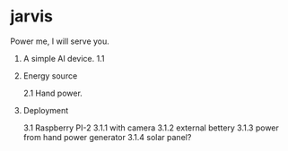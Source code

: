 # jarvis

Power me, I will serve you.

1. A simple AI device.
    1.1 

2. Energy source

    2.1 Hand power.

 
3. Deployment
    
    3.1 Raspberry PI-2 
        3.1.1 with camera
        3.1.2 external bettery
        3.1.3 power from hand power generator 
        3.1.4 solar panel? 
